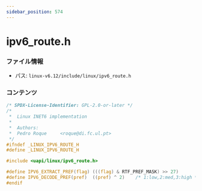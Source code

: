 ```yaml
---
sidebar_position: 574
---
```

# ipv6_route.h

### ファイル情報

- パス: `linux-v6.12/include/linux/ipv6_route.h`

### コンテンツ

```h
/* SPDX-License-Identifier: GPL-2.0-or-later */
/*
 *	Linux INET6 implementation 
 *
 *	Authors:
 *	Pedro Roque		<roque@di.fc.ul.pt>	
 */
#ifndef _LINUX_IPV6_ROUTE_H
#define _LINUX_IPV6_ROUTE_H

#include <uapi/linux/ipv6_route.h>

#define IPV6_EXTRACT_PREF(flag)	(((flag) & RTF_PREF_MASK) >> 27)
#define IPV6_DECODE_PREF(pref)	((pref) ^ 2)	/* 1:low,2:med,3:high */
#endif

```
